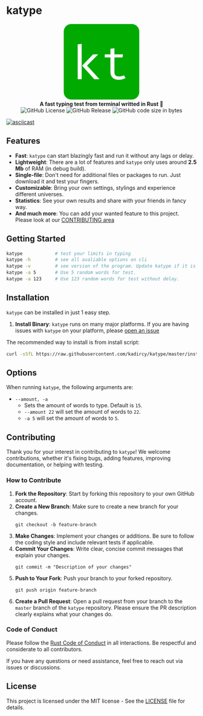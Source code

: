 # katype

<p align="center">
    <img height="200px" alt="Katype Logo" src="./assets/logo.png" />
    <br>
    <strong>A fast typing test from terminal writted in Rust 🦀</strong>
    <br>
    <img alt="GitHub License" src="https://img.shields.io/github/license/kadircy/katype">
    <img alt="GitHub Release" src="https://img.shields.io/github/v/release/kadircy/katype">
    <img alt="GitHub code size in bytes" src="https://img.shields.io/github/languages/code-size/kadircy/katype">
</p>

[![asciicast](https://asciinema.org/a/07kA9HQ9ERXSC5Qy8G4SYKlP7.svg)](https://asciinema.org/a/07kA9HQ9ERXSC5Qy8G4SYKlP7)

## Features

- **Fast**: `katype` can start blazingly fast and run it without any lags or delay.
- **Lightweight**: There are a lot of features and `katype` only uses around **2.5 Mb** of RAM (in debug build).
- **Single-file**: Don't need for additional files or packages to run. Just download it and test your fingers.
- **Customizable**: Bring your own settings, stylings and experience different universes.
- **Statistics**: See your own results and share with your friends in fancy way.
- **And much more**: You can add your wanted feature to this project. Please look at our [CONTRIBUTING area](#contributing)

## Getting Started

```bash
katype            # test your limits in typing
katype -h         # see all avaliable options on cli
katype -v         # see version of the program. Update katype if it is old.
katype -a 5       # Use 5 random words for test.
katype -a 123     # Use 123 random words for test without delay.
```

## Installation
`katype` can be installed in just 1 easy step.

1. **Install Binary**:
`katype` runs on many major platforms. If you are having issues with `katype` on your platform, please [open an issue](https://github.com/kadircy/katype/issues/new)

The recommended way to install is from install script:

```bash
curl -sSfL https://raw.githubusercontent.com/kadircy/katype/master/install.sh | sh
```

## Options

When running `katype`, the following arguments are:
- `--amount, -a`
  * Sets the amount of words to type. Default is `15`.
  * `--amount 22` will set the amount of words to `22`.
  * `-a 5` will set the amount of words to `5`.

## Contributing

Thank you for your interest in contributing to `katype`! We welcome contributions, whether it's fixing bugs, adding features, improving documentation, or helping with testing.

### How to Contribute

1. **Fork the Repository**: Start by forking this repository to your own GitHub account.
2. **Create a New Branch**: Make sure to create a new branch for your changes.
   ```
   git checkout -b feature-branch
   ```
3. **Make Changes**: Implement your changes or additions. Be sure to follow the coding style and include relevant tests if applicable.
4. **Commit Your Changes**: Write clear, concise commit messages that explain your changes.
   ```
   git commit -m "Description of your changes"
   ```
5. **Push to Your Fork**: Push your branch to your forked repository.
   ```
   git push origin feature-branch
   ```
6. **Create a Pull Request**: Open a pull request from your branch to the `master` branch of the `katype` repository. Please ensure the PR description clearly explains what your changes do.

### Code of Conduct

Please follow the [Rust Code of Conduct](https://www.rust-lang.org/policies/conduct) in all interactions. Be respectful and considerate to all contributors.

If you have any questions or need assistance, feel free to reach out via issues or discussions.

## License
This project is licensed under the MIT license - See the [LICENSE](./LICENSE) file for details.
